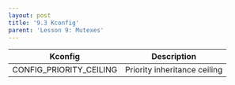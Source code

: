 ```yaml
---
layout: post
title: '9.3 Kconfig'
parent: 'Lesson 9: Mutexes'
---
```


| Kconfig | Description |
| --- | --- |
| CONFIG_PRIORITY_CEILING | Priority inheritance ceiling |
